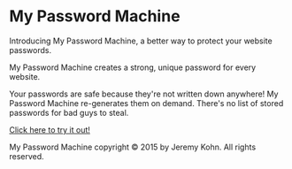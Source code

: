 # My Password Machine

Introducing My Password Machine, a better way to protect your website passwords.

My Password Machine creates a strong, unique password for every website.

Your passwords are safe because they're not written down anywhere! My Password Machine re-generates them on demand. There's no list of stored passwords for bad guys to steal.

[Click here to try it out!](https://www.mypasswordmachine.com)

My Password Machine copyright © 2015 by Jeremy Kohn. All rights reserved.
